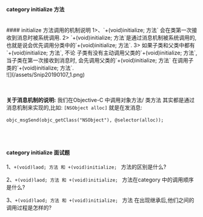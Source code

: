 #### category initialize 方法


<br>
#### initialize 方法调用的机制说明
1>、`+(void)initialize; 方法` 会在类第一次接收到消息时被系统调用. 
2>  `+(void)initialize; 方法`是通过消息机制被系统调用的, 也就是说会优先调用分类中的`+(void)initialize; 方法`.
3> 如果子类和父类中都有`+(void)initialize; 方法`, 不论 子类有没有主动调用父类的`+(void)initialize; 方法`, 当子类在第一次接收到消息时, 会先调用父类的`+(void)initialize; 方法` 在调用子类的`+(void)initialize; 方法`.<br>
![](/assets/Snip20190107_1.png)



<br><br>
**关于消息机制的说明:**
我们在Objective-C 中调用对象方法/ 类方法 其实都是通过消息机制来实现的,比如: `[NSObject alloc]` 就是在发消息: 

```objc_msgSend(objc_getClass("NSObject"), @selector(alloc));```


<br><br>
#### category initialize 面试题

1、`+(void)laod; 方法 和 +(void)initialize; ` 方法的区别是什么?

2、`+(void)laod; 方法 和 +(void)initialize; ` 方法在category 中的调用顺序是什么?

3、`+(void)laod; 方法 和 +(void)initialize; ` 方法 在出现继承后,他们之间的调用过程是怎样的?


